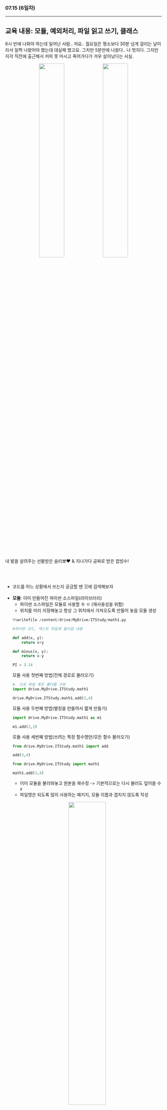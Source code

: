 ###  07.15 (6일차)
---
교육 내용: 모듈, 예외처리, 파일 읽고 쓰기, 클래스 
---
6시 반에 나와야 하는데 일어난 사람.. 저요.. 월요일은 평소보다 30분 넘게 걸리는 날이라서 일찍 나왔어야 했는데 대실패 했고요. 그치만 5분만에 나왔다.. 나 멋지다. 그치만 지각 직전에 출근해서 커피 못 마시고 죽어가다가 겨우 살아났다는 사실.<br>
<p align="center">
<img src="https://github.com/user-attachments/assets/9401e796-0f56-4f5e-ba11-912d61860ba9" width="40%" /> <img src="https://github.com/user-attachments/assets/b2b25a05-01bc-48af-ab1c-709a45d40360" width="40%"/> </p>
<br>
내 발을 살려주는 선물받은 슬리뽀❤ & 지나가다 공짜로 받은 컵빙수!

<br><br>
- 코드를 어느 상황에서 쓰는지 궁금할 땐 깃에 검색해보자 <br><br>
- **모듈**: 이미 만들어진 파이썬 소스파일(라이브러리)
  - 파이썬 소스파일은 모듈로 사용할 수 ㅇ (재사용성을 위함) 
  - 위치를 미리 지정해놓고 항상 그 위치에서 가져오도록 만들어 놓음
  모듈 생성
  ```python
  %%writefile /content/drive/MyDrive/ITStudy/math1.py
  
  #파이썬 코드, 텍스트 파일에 들어갈 내용 
  
  def add(x, y):
      return x+y
  
  def minus(x, y):
      return x-y
  
  PI = 3.14
  ```
  모듈 사용 첫번째 방법(전체 경로로 불러오기) 
  ```python
  #. 으로 파일 혹은 폴더를 구분
  import drive.MyDrive.ITStudy.math1
  
  drive.MyDrive.ITStudy.math1.add(2,4)
  ```
  모듈 사용 두번째 방법(별칭을 만들어서 짧게 만들기)
  ```python
  import drive.MyDrive.ITStudy.math1 as m1
  
  m1.add(2,3)
  ```
  모듈 사용 세번째 방법(쓰려는 특정 함수명만/모든 함수 불러오기) 
  ```python
  from drive.MyDrive.ITStudy.math1 import add
  
  add(3,4)
  ```
  ```python
  from drive.MyDrive.ITStudy import math1

  math1.add(3,4)
  ```
  - 이미 모듈을 불러와놓고 원본을 재수정 -> 기본적으로는 다시 불러도 덮어쓸 수 x
  - 파일명은 되도록 많이 사용하는 패키지, 모듈 이름과 겹치지 않도록 작성<br>
  <p align="center">
  <img src="https://github.com/user-attachments/assets/cf881f16-ca99-463e-9c58-f260bfbe72cc" width="50%" /><br></p>
  - My Drive에서 마운트 해서 저장하면 새로고침 시 날아가지 x
    <br><br>
- **예외처리**<br>
  <p align="center">
  <img src="https://github.com/user-attachments/assets/fb1ae3c0-df69-409c-8b05-fcb26574b2c5" width="50%"/><br></p>
  1. LBYL(Look Before You Leap): 에러가 나기 전에 잘 처리해라
     - 완벽하게 에러를 예측하고 전부 처리하는 것은 불가능 
  3. EAFP(It's Easier Ask Forgiveness Than Permission): 일단 실행하고 에러가 발생하면 처리해라
     - 파이썬 표준에서는 EAFP 방법을 권장<br><br>
  - try ~ except: 에러 방지 코드
    ```python
      try: # 에러가 나는지 감시
          num = input('0 이상의 정수 입력:')
          if int(num) >= 0:
              print('참')
          else:
              print('다시 입력하세요')
      # 예외를 여러가지 경우로 나누어서 처리할 때는 하위 예외 > 상위 예외 순으로 처리
      # 상위예외를 먼저 작성하면 영영 하위 예외는 동작하지 않기 때문
      # 예외가 달라도 같은 방식으로 처리하려면 같은 except 구문 내에 ( , )로 구분
      except (ValueError, TypeError) as e:
          print('에러 발생 - ValueError or TypeError', e)
      except Exception as e:
           print('에러 발생 - BaseException', e)
      except BaseException as e:
           print('에러 발생 - BaseException', e)
      else:
          print('try 구문이 성공적으로 에러 없이 완료됐습니다.')
      finally:
          print('try 구문이 성공하든 실패하든 동작합니다.')
     ```
  - 여러 군데에서 인자 등을 바꿔가며 함수를 재사용한다면 실행하는 부분에 예외처리 하는 것이 좋음
  - **EOF**: 예외를 응용하는 사례
    - 파이썬은 EOF를 처리하지 못하므로 언어 끝을 예외처리
      ```python
      while True:
        try:
            read = input('c:\>')
            print(read)
        except KeyboardInterrupt:
            print('실행이 강제종료1 되었습니다.')
            break
        except EOFError: 
            print('실행이 강제종료 되었습니다.') #ctrl+d
            break
      ```
    - **raise**로 강제 예외 발생
      ```python
      while True:
        read = input('c:\>')
        if read != 'x':
            print(read)
        else:
            raise EOFError #raise 명령어로 강제로 에러를 발생시킬 수 o
      ```
      <br>
- **표준출력**
  - print(): 파이썬의 표준 출력 함수
  - 텍스트 데이터: w-쓰기모드, r-읽기모드, a-추가모드
  - 바이너리 데이터: wb-쓰기모드, rb-읽기모드, ab-추가모드<br><br>
- **파일을 읽고 쓰는 방법**
  1. ```python
     #with open(파일명, 모드) as 파일을 가리키는 약어:
     #  print(뭘 쓰려는지, file=약어) #with문 끝나면 자동 닫힘
     with open('testex.txt','a') as f: #append의 앞글자
      f.write('안녕하세요\n')
      f.write('두 번째 줄 입니다.\n')
     ```
  2. ```python
     f2 = open('testex2.txt', 'w') #파일 만들고 모드 지정
     f2.write('안녕하세요\n')
     f2.write('두 번째 줄 입니다.\n')
     f2.close() #파일을 닫아야 메모리에 있던 것들이 파일로 감
     # 닫은 후 추가 작성 불가(ex-f2.write('추가'))
     ```
     - 뒤에 flush = True 를 사용하면 바로 보임(효율적이지는 x) <br>
     `print('testex4.txt에 넣어주세요', file=f4, flush = True)`    
<br><br>
- **파일 확인**
  ```python
  with open('testex.txt', 'r') as r:
    print(r.read()) #한 번에 string으로 객체 추출
    print(r.readable()) #값이 있으면 True, 없으면 False 
    print(r.readline()) #한 줄씩 \n 단위로 텍스트 데이터 추출
  ```
  <br>
- **클래스**: 사용자가 정의하는 새로운 타입
  ```python
  class ClassName:
    클래스 블록
  ```
  - 장점
    - 설계시간 감소
    - 고장날 경우 같은 사람이 관리 가능
    - 갈아끼우기 쉬움
  - 단점
    - 하나가 문제가 생기면 모두 변경해야 함
    - 옛날 방식
  - CamelCase 권장(대문자로 시작해서 띄어쓰기 대신 대문자 사용, ex- ThreeName)
  - **메소드**: 클래스를 통해 만들어진 객체에서만 쓸 수 있는 동작
  - **함수**: 특정 클래스에 구애받지 않고 동일하게 실행되는 것
  - **instance**: 번수의 확장된 형태, 클래스로 만든 객체
  - **__init__()** 생성자 함수: 이 클래스를 통해 인스턴스를 실행하는 순간 한 번만 실행됨
    ```python
    class Car:
      #클래스 변수(속성)-모든 인스턴스가 공유하는 속성에 사용 
      final_num = 0
  
      def __init__(self):
          self.name = '차종'
          self.cc = 0
          self.is_kor = None
          self.colors = [1,2,3]
          self.num = Car.final_num #지금 생성된 인스턴스의 번호  
          Car.final_num += 1
  
      #클래스 함수
      def print_final_num():
          print(f'{Car.final_num}개의 차량 정보가 있습니다.')
  
      #인스턴스 함수 
      def check(self):#인스턴스 메소드 '사과나무'.find('무')처럼 morning.check()
          print('정기검사를 받으셔야 합니다.')
    ```
  - 기본값 설정 가능 (반드시 입력받도록 작성)
    ```python
        def __init__(self, name, cc):
          self.name = name 
          self.cc = cc
          self.is_kor = None
          self.colors = [1,2,3]
          self.num = Car1.final_num #지금 생성된 인스턴스의 번호  
          Car1.final_num += 1
    ```
    ```python
    morning = Car1('모닝', 800) #name과 cc는 인스턴스 생성시 무조건 입력받도록 작성
    ```
    <br>
    
***
<br> 

